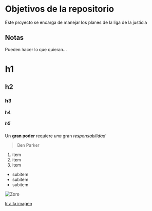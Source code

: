 # Objetivos de la repositorio

Este proyecto se encarga de manejar los planes de la liga de la justicia


## Notas
Pueden hacer lo que quieran...

# h1 
## h2
### h3
#### h4
##### h5

Un **gran poder** requiere _una_ gran *responsabilidad* 
> Ben Parker

1. item
2. item
3. item
  * subitem
  * subitem
  * subitem

![Zoro](https://cdn.clipart.email/a9f460d7a94188e91cce58bb22cd8f1d_roronoa-zoro-monkey-d-luffy-one-piece-anime-png-clipart-action-_728-715.jpeg)

[Ir a la imagen](https://cdn.clipart.email/a9f460d7a94188e91cce58bb22cd8f1d_roronoa-zoro-monkey-d-luffy-one-piece-anime-png-clipart-action-_728-715.jpeg)
